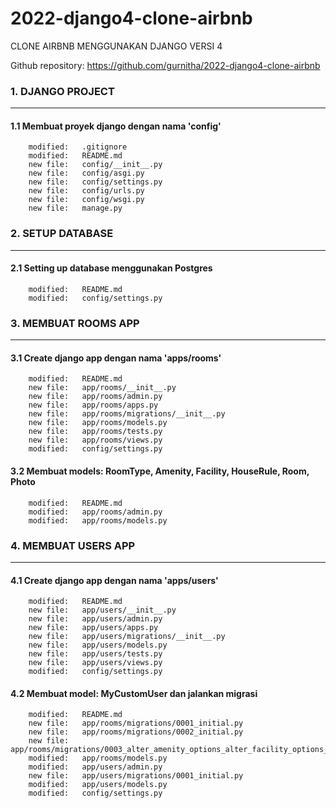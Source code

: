 # 2022-django4-clone-airbnb
CLONE AIRBNB MENGGUNAKAN DJANGO VERSI 4

Github repository: https://github.com/gurnitha/2022-django4-clone-airbnb


### 1. DJANGO PROJECT
---------------------

#### 1.1 Membuat proyek django dengan nama 'config'

        modified:   .gitignore
        modified:   README.md
        new file:   config/__init__.py
        new file:   config/asgi.py
        new file:   config/settings.py
        new file:   config/urls.py
        new file:   config/wsgi.py
        new file:   manage.py


### 2. SETUP DATABASE
---------------------

#### 2.1 Setting up database menggunakan Postgres

        modified:   README.md
        modified:   config/settings.py


### 3. MEMBUAT ROOMS APP
------------------------

#### 3.1 Create django app dengan nama 'apps/rooms'

        modified:   README.md
        new file:   app/rooms/__init__.py
        new file:   app/rooms/admin.py
        new file:   app/rooms/apps.py
        new file:   app/rooms/migrations/__init__.py
        new file:   app/rooms/models.py
        new file:   app/rooms/tests.py
        new file:   app/rooms/views.py
        modified:   config/settings.py

#### 3.2 Membuat models: RoomType, Amenity, Facility, HouseRule, Room, Photo 

        modified:   README.md
        modified:   app/rooms/admin.py
        modified:   app/rooms/models.py


### 4. MEMBUAT USERS APP
------------------------

#### 4.1 Create django app dengan nama 'apps/users'

        modified:   README.md
        new file:   app/users/__init__.py
        new file:   app/users/admin.py
        new file:   app/users/apps.py
        new file:   app/users/migrations/__init__.py
        new file:   app/users/models.py
        new file:   app/users/tests.py
        new file:   app/users/views.py
        modified:   config/settings.py

#### 4.2 Membuat model: MyCustomUser dan jalankan migrasi

        modified:   README.md
        new file:   app/rooms/migrations/0001_initial.py
        new file:   app/rooms/migrations/0002_initial.py
        new file:   app/rooms/migrations/0003_alter_amenity_options_alter_facility_options_and_more.py
        modified:   app/rooms/models.py
        modified:   app/users/admin.py
        new file:   app/users/migrations/0001_initial.py
        modified:   app/users/models.py
        modified:   config/settings.py



